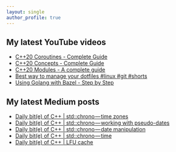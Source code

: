 ```yaml
---
layout: single
author_profile: true
---
```


## My latest YouTube videos

<ul>
<!--START_SECTION:youtube-->
<li><a href="https://www.youtube.com/watch?v=w-dmOHhBX9o">C++20 Coroutines - Complete Guide</a></li>
<li><a href="https://www.youtube.com/watch?v=1So7onMFxJM">C++20 Concepts  - Complete Guide</a></li>
<li><a href="https://www.youtube.com/watch?v=WRCwciJ5MTE">C++20 Modules - A complete guide</a></li>
<li><a href="https://www.youtube.com/watch?v=LHrB4TcU1JM">Best way to manage your dotfiles #linux #git #shorts</a></li>
<li><a href="https://www.youtube.com/watch?v=mXLrk0ipwz4">Using Golang with Bazel - Step by Step</a></li>
<!--END_SECTION:youtube-->
</ul>

## My latest Medium posts

<ul>
<!--START_SECTION:medium-->
<li><a href="https://medium.com/@simontoth/daily-bit-e-of-c-std-chrono-time-zones-ba1ac2d17918?source=rss-1e1de1006a93------2">Daily bit(e) of C++ | std::chrono — time zones</a></li>
<li><a href="https://medium.com/@simontoth/daily-bit-e-of-c-std-chrono-working-with-pseudo-dates-6db52752b7d8?source=rss-1e1de1006a93------2">Daily bit(e) of C++ | std::chrono — working with pseudo-dates</a></li>
<li><a href="https://medium.com/@simontoth/daily-bit-e-of-c-std-chrono-date-manipulation-d6bacb8f048b?source=rss-1e1de1006a93------2">Daily bit(e) of C++ | std::chrono — date manipulation</a></li>
<li><a href="https://medium.com/@simontoth/daily-bit-e-of-c-std-chrono-time-fc01bd3e5c38?source=rss-1e1de1006a93------2">Daily bit(e) of C++ | std::chrono — time</a></li>
<li><a href="https://medium.com/@simontoth/daily-bit-e-of-c-lfu-cache-84d0e2bdae7c?source=rss-1e1de1006a93------2">Daily bit(e) of C++ | LFU cache</a></li>
<!--END_SECTION:medium-->
</ul>